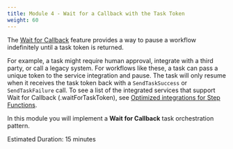 ```yaml
---
title: Module 4 - Wait for a Callback with the Task Token
weight: 60
---
```


The [Wait for Callback](https://docs.aws.amazon.com/step-functions/latest/dg/connect-to-resource.html#connect-wait-token) feature provides a way to pause a workflow indefinitely until a task token is returned. 

For example, a task might require human approval, integrate with a third party, or call a legacy system. For workflows like these, a task can pass a unique token to the service integration and pause. The task will only resume when it receives the task token back with a `SendTaskSuccess` or `SendTaskFailure` call. To see a list of the integrated services that support Wait for Callback (.waitForTaskToken), see [Optimized integrations for Step Functions](https://docs.aws.amazon.com/step-functions/latest/dg/connect-supported-services.html).

In this module you will implement a **Wait for Callback** task orchestration pattern.

Estimated Duration: 15 minutes